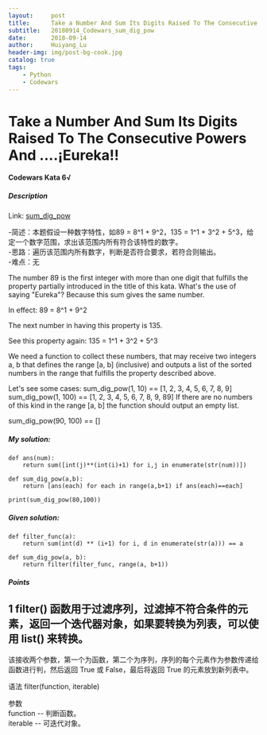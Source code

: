 ```yaml
---
layout:     post
title:      Take a Number And Sum Its Digits Raised To The Consecutive Powers And ....¡Eureka!!
subtitle:   20180914_Codewars_sum_dig_pow
date:       2018-09-14
author:     Huiyang_Lu
header-img: img/post-bg-cook.jpg
catalog: true
tags:
    - Python
    - Codewars
---
```

# Take a Number And Sum Its Digits Raised To The Consecutive Powers And ....¡Eureka!!
#### Codewars Kata 6√
##### Description
Link: [sum_dig_pow](https://www.codewars.com/kata/5626b561280a42ecc50000d1)  
  
-简述：本题假设一种数字特性，如89 = 8^1 + 9^2，135 = 1^1 + 3^2 + 5^3，给定一个数字范围，求出该范围内所有符合该特性的数字。   
-思路：遍历该范围内所有数字，判断是否符合要求，若符合则输出。  
-难点：无   
  
The number 89 is the first integer with more than one digit that fulfills the property partially introduced in the title of this kata. What's the use of saying "Eureka"? Because this sum gives the same number.

In effect: 89 = 8^1 + 9^2

The next number in having this property is 135.

See this property again: 135 = 1^1 + 3^2 + 5^3

We need a function to collect these numbers, that may receive two integers a, b that defines the range \[a, b] (inclusive) and outputs a list of the sorted numbers in the range that fulfills the property described above.

Let's see some cases:
sum_dig_pow(1, 10) == [1, 2, 3, 4, 5, 6, 7, 8, 9]
sum_dig_pow(1, 100) == [1, 2, 3, 4, 5, 6, 7, 8, 9, 89]
If there are no numbers of this kind in the range [a, b] the function should output an empty list.

sum_dig_pow(90, 100) == [] 

##### My solution:
    def ans(num):
        return sum([int(j)**(int(i)+1) for i,j in enumerate(str(num))])

    def sum_dig_pow(a,b):
        return [ans(each) for each in range(a,b+1) if ans(each)==each]

    print(sum_dig_pow(80,100))        

##### Given solution:
    def filter_func(a):
        return sum(int(d) ** (i+1) for i, d in enumerate(str(a))) == a

    def sum_dig_pow(a, b):
        return filter(filter_func, range(a, b+1))

##### Points
1  filter() 函数用于过滤序列，过滤掉不符合条件的元素，返回一个迭代器对象，如果要转换为列表，可以使用 list() 来转换。  
---
该接收两个参数，第一个为函数，第二个为序列，序列的每个元素作为参数传递给函数进行判，然后返回 True 或 False，最后将返回 True 的元素放到新列表中。
  
语法 filter(function, iterable)
  
参数  
function -- 判断函数。  
iterable -- 可迭代对象。  